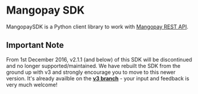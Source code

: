 Mangopay SDK
=================================================

MangopaySDK is a Python client library to work with
[Mangopay REST API](http://docs.mangopay.com/api-references/).


Important Note
-------------------------------------------------
From 1st December 2016, v2.1.1 (and below) of this SDK will be discontinued and no longer supported/maintained. We have rebuilt the SDK from the ground up with v3 and strongly encourage you to move to this newer version. It's already availble on the **[v3 branch](https://github.com/Mangopay/mangopay2-python-sdk/tree/v3)** - your input and feedback is very much welcome!